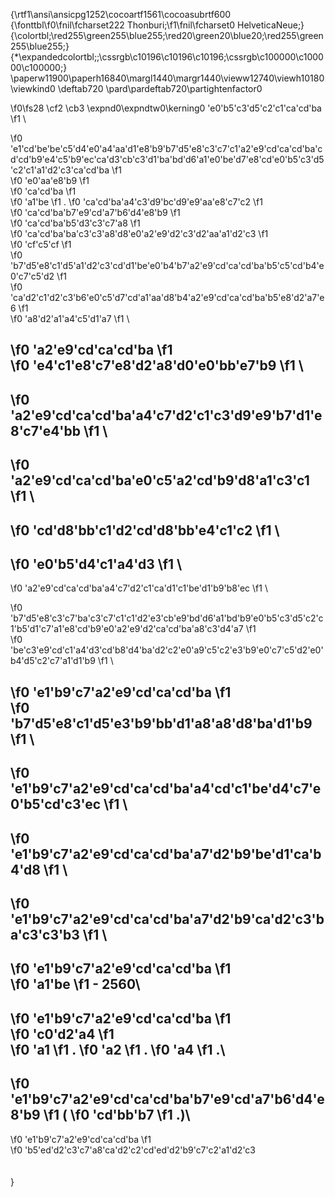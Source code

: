 {\rtf1\ansi\ansicpg1252\cocoartf1561\cocoasubrtf600
{\fonttbl\f0\fnil\fcharset222 Thonburi;\f1\fnil\fcharset0 HelveticaNeue;}
{\colortbl;\red255\green255\blue255;\red20\green20\blue20;\red255\green255\blue255;}
{\*\expandedcolortbl;;\cssrgb\c10196\c10196\c10196;\cssrgb\c100000\c100000\c100000;}
\paperw11900\paperh16840\margl1440\margr1440\vieww12740\viewh10180\viewkind0
\deftab720
\pard\pardeftab720\partightenfactor0

\f0\fs28 \cf2 \cb3 \expnd0\expndtw0\kerning0
\'e0\'b5\'c3\'d5\'c2\'c1\'ca\'cd\'ba
\f1 \

\f0 \'e1\'cd\'be\'be\'c5\'d4\'e0\'a4\'aa\'d1\'e8\'b9\'b7\'d5\'e8\'c3\'c7\'c1\'a2\'e9\'cd\'ca\'cd\'ba\'cd\'cd\'b9\'e4\'c5\'b9\'ec\'ca\'d3\'cb\'c3\'d1\'ba\'bd\'d6\'a1\'e0\'be\'d7\'e8\'cd\'e0\'b5\'c3\'d5\'c2\'c1\'a1\'d2\'c3\'ca\'cd\'ba
\f1  
\f0 \'e0\'aa\'e8\'b9
\f1  
\f0 \'ca\'cd\'ba
\f1  
\f0 \'a1\'be
\f1 . 
\f0 \'ca\'cd\'ba\'a4\'c3\'d9\'bc\'d9\'e9\'aa\'e8\'c7\'c2
\f1  
\f0 \'ca\'cd\'ba\'b7\'e9\'cd\'a7\'b6\'d4\'e8\'b9
\f1  
\f0 \'ca\'cd\'ba\'b5\'d3\'c3\'c7\'a8
\f1  
\f0 \'ca\'cd\'ba\'ba\'c3\'c3\'a8\'d8\'e0\'a2\'e9\'d2\'c3\'d2\'aa\'a1\'d2\'c3
\f1  
\f0 \'cf\'c5\'cf
\f1  
\f0 \'b7\'d5\'e8\'c1\'d5\'a1\'d2\'c3\'cd\'d1\'be\'e0\'b4\'b7\'a2\'e9\'cd\'ca\'cd\'ba\'b5\'c5\'cd\'b4\'e0\'c7\'c5\'d2
\f1  
\f0 \'ca\'d2\'c1\'d2\'c3\'b6\'e0\'c5\'d7\'cd\'a1\'aa\'d8\'b4\'a2\'e9\'cd\'ca\'cd\'ba\'b5\'e8\'d2\'a7\'e6
\f1  
\f0 \'a8\'d2\'a1\'a4\'c5\'d1\'a7
\f1  \

\f0 \'a2\'e9\'cd\'ca\'cd\'ba
\f1  
\f0 \'e4\'c1\'e8\'c7\'e8\'d2\'a8\'d0\'e0\'bb\'e7\'b9
\f1  \
- 
\f0 \'a2\'e9\'cd\'ca\'cd\'ba\'a4\'c7\'d2\'c1\'c3\'d9\'e9\'b7\'d1\'e8\'c7\'e4\'bb
\f1 \
- 
\f0 \'a2\'e9\'cd\'ca\'cd\'ba\'e0\'c5\'a2\'cd\'b9\'d8\'a1\'c3\'c1
\f1 \
- 
\f0 \'cd\'d8\'bb\'c1\'d2\'cd\'d8\'bb\'e4\'c1\'c2
\f1 \
- 
\f0 \'e0\'b5\'d4\'c1\'a4\'d3
\f1 \
- 
\f0 \'a2\'e9\'cd\'ca\'cd\'ba\'a4\'c7\'d2\'c1\'ca\'d1\'c1\'be\'d1\'b9\'b8\'ec
\f1 \

\f0 \'b7\'d5\'e8\'c3\'c7\'ba\'c3\'c7\'c1\'c1\'d2\'e3\'cb\'e9\'bd\'d6\'a1\'bd\'b9\'e0\'b5\'c3\'d5\'c2\'c1\'b5\'d1\'c7\'a1\'e8\'cd\'b9\'e0\'a2\'e9\'d2\'ca\'cd\'ba\'a8\'c3\'d4\'a7
\f1  
\f0 \'be\'c3\'e9\'cd\'c1\'a4\'d3\'cd\'b8\'d4\'ba\'d2\'c2\'e0\'a9\'c5\'c2\'e3\'b9\'e0\'c7\'c5\'d2\'e0\'b4\'d5\'c2\'c7\'a1\'d1\'b9
\f1 \

\f0 \'e1\'b9\'c7\'a2\'e9\'cd\'ca\'cd\'ba
\f1  
\f0 \'b7\'d5\'e8\'c1\'d5\'e3\'b9\'bb\'d1\'a8\'a8\'d8\'ba\'d1\'b9
\f1 \
- 
\f0 \'e1\'b9\'c7\'a2\'e9\'cd\'ca\'cd\'ba\'a4\'cd\'c1\'be\'d4\'c7\'e0\'b5\'cd\'c3\'ec
\f1 \
- 
\f0 \'e1\'b9\'c7\'a2\'e9\'cd\'ca\'cd\'ba\'a7\'d2\'b9\'be\'d1\'ca\'b4\'d8
\f1 \
- 
\f0 \'e1\'b9\'c7\'a2\'e9\'cd\'ca\'cd\'ba\'a7\'d2\'b9\'ca\'d2\'c3\'ba\'c3\'c3\'b3
\f1 \
- 
\f0 \'e1\'b9\'c7\'a2\'e9\'cd\'ca\'cd\'ba
\f1  
\f0 \'a1\'be
\f1  - 2560\
- 
\f0 \'e1\'b9\'c7\'a2\'e9\'cd\'ca\'cd\'ba
\f1  
\f0 \'c0\'d2\'a4
\f1  
\f0 \'a1
\f1 . 
\f0 \'a2
\f1 . 
\f0 \'a4
\f1 .\
- 
\f0 \'e1\'b9\'c7\'a2\'e9\'cd\'ca\'cd\'ba\'b7\'e9\'cd\'a7\'b6\'d4\'e8\'b9
\f1  (
\f0 \'cd\'bb\'b7
\f1 .)\
- 
\f0 \'e1\'b9\'c7\'a2\'e9\'cd\'ca\'cd\'ba
\f1  
\f0 \'b5\'ed\'d2\'c3\'c7\'a8\'ca\'d2\'c2\'cd\'ed\'d2\'b9\'c7\'c2\'a1\'d2\'c3\
\
\
}
